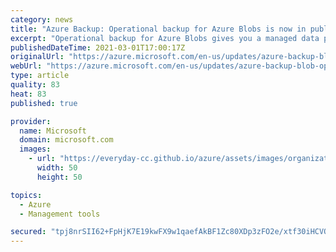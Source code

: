 ```yaml
---
category: news
title: "Azure Backup: Operational backup for Azure Blobs is now in public preview"
excerpt: "Operational backup for Azure Blobs gives you a managed data protection solution for block blobs in your storage accounts. "
publishedDateTime: 2021-03-01T17:00:17Z
originalUrl: "https://azure.microsoft.com/en-us/updates/azure-backup-blob-op-backup-preview/"
webUrl: "https://azure.microsoft.com/en-us/updates/azure-backup-blob-op-backup-preview/"
type: article
quality: 83
heat: 83
published: true

provider:
  name: Microsoft
  domain: microsoft.com
  images:
    - url: "https://everyday-cc.github.io/azure/assets/images/organizations/microsoft.com-50x50.jpg"
      width: 50
      height: 50

topics:
  - Azure
  - Management tools

secured: "tpj8nrSII62+FpHjK7E19kwFX9w1qaefAkBF1Zc80XDp3zFO2e/xtf30iHCVQfsdElt88+Pslg6MfcbuWYGGisOOVd6DEWXu0qe0sedbYPt9kIceIGU//oSYUazqBQmdZBNoB1rFyqOsD50eBk09QuEsrpigjmRvv30vDrD1Lo5AJwEdc+yBovftxcgNK+Sh62PkEwu6r34pFMi6vClneVOGxOYZS9cKwBIDg90yEpmqaVkS+9yzProiOL73a9xssTmPHv0d+JQpXqURuuNrPyfF5ktAb9C38pFzI1F5G40L3K8udm6CA7E77GSdSdWpHLYxxUVsRZlloUDBj5knlNxjcM9ZqVS28TdwVhl4UHs=;olTgAGnFHa4ju3Jn/oWeUQ=="
---
```



